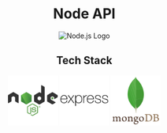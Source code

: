 <h1 align="center">Node API</h1>
<div align="center">
  <img src="https://upload.wikimedia.org/wikipedia/commons/thumb/d/d9/Node.js_logo.svg/885px-Node.js_logo.svg.png" width="40%" alt="Node.js Logo"/>
</div>
<div align="center">
  <h2>Tech Stack</h2>
    <img src="https://raw.githubusercontent.com/devicons/devicon/master/icons/nodejs/nodejs-original-wordmark.svg" width="20%" alt="Node.js"/>
    <img src="https://raw.githubusercontent.com/devicons/devicon/master/icons/express/express-original-wordmark.svg" width="20%" alt="Express"/>
    <img src="https://raw.githubusercontent.com/devicons/devicon/master/icons/mongodb/mongodb-original-wordmark.svg" width="20%" alt="MongoDB"/>
</div>
